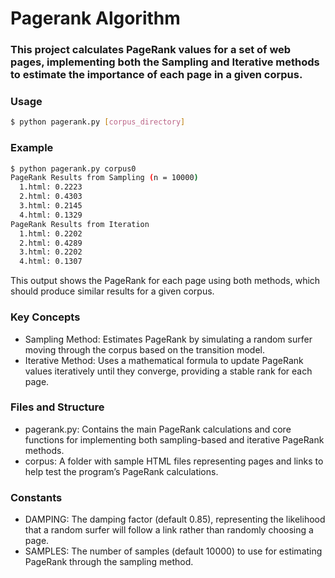 # Pagerank Algorithm

### This project calculates PageRank values for a set of web pages, implementing both the Sampling and Iterative methods to estimate the importance of each page in a given corpus.

### Usage
```bash
$ python pagerank.py [corpus_directory]
```

### Example
```bash
$ python pagerank.py corpus0
PageRank Results from Sampling (n = 10000)
  1.html: 0.2223
  2.html: 0.4303
  3.html: 0.2145
  4.html: 0.1329
PageRank Results from Iteration
  1.html: 0.2202
  2.html: 0.4289
  3.html: 0.2202
  4.html: 0.1307
```
This output shows the PageRank for each page using both methods, which should produce similar results for a given corpus.

### Key Concepts
- Sampling Method: Estimates PageRank by simulating a random surfer moving through the corpus based on the transition model.
- Iterative Method: Uses a mathematical formula to update PageRank values iteratively until they converge, providing a stable rank for each page.

### Files and Structure
- pagerank.py: Contains the main PageRank calculations and core functions for implementing both sampling-based and iterative PageRank methods.
- corpus: A folder with sample HTML files representing pages and links to help test the program’s PageRank calculations.

### Constants
- DAMPING: The damping factor (default 0.85), representing the likelihood that a random surfer will follow a link rather than randomly choosing a page.
- SAMPLES: The number of samples (default 10000) to use for estimating PageRank through the sampling method.